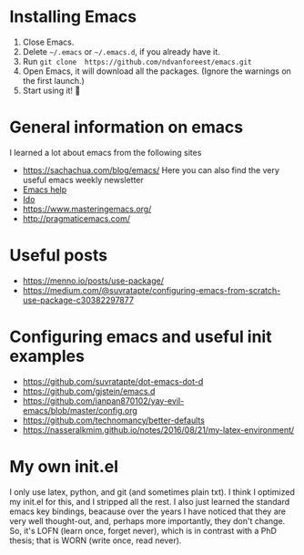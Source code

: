 # Installing Emacs

1. Close Emacs.
2. Delete `~/.emacs` or `~/.emacs.d`, if you already have it.
3. Run `git clone  https://github.com/ndvanforeest/emacs.git`
4. Open Emacs, it will download all the packages. (Ignore the warnings on the first launch.)
5. Start using it! :tada:

#  General information on emacs 

I learned a lot about emacs from the following sites

- https://sachachua.com/blog/emacs/ Here you can also find the very useful emacs weekly newsletter
- [Emacs help](https://www.emacswiki.org/emacs/EmacsNewbieHelpReference)
- [Ido](https://www.masteringemacs.org/article/introduction-to-ido-mode)
- https://www.masteringemacs.org/
- http://pragmaticemacs.com/

# Useful posts

- https://menno.io/posts/use-package/
- https://medium.com/@suvratapte/configuring-emacs-from-scratch-use-package-c30382297877

#  Configuring emacs and useful init examples

- https://github.com/suvratapte/dot-emacs-dot-d
- https://github.com/gjstein/emacs.d
- https://github.com/ianpan870102/yay-evil-emacs/blob/master/config.org
- https://github.com/technomancy/better-defaults
- https://nasseralkmim.github.io/notes/2016/08/21/my-latex-environment/

# My own init.el

I only use latex, python, and git (and sometimes plain txt).
I think I optimized my init.el for this, and I stripped all the rest.
I also just learned the standard emacs key bindings, beacause over the years I have noticed that they are very well thought-out, and, perhaps more importantly, they don't change. So, it's LOFN (learn once, forget never), which is in contrast with a PhD thesis; that is WORN (write once, read never).
